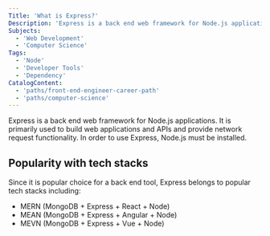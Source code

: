 ```yaml
---
Title: 'What is Express?'
Description: 'Express is a back end web framework for Node.js applications. It is primarily used to build web applications and APIs and provide network request functionality. In order to use Express, Node.js must be installed. Since it is popular choice for a back end tool, Express belongs to popular tech stacks including: - MERN (MongoDB + Express + React + Node) - MEAN (MongoDB + Express + Angular + Node) - MEVN (MongoDB + Express + Vue + Node)'
Subjects:
  - 'Web Development'
  - 'Computer Science'
Tags:
  - 'Node'
  - 'Developer Tools'
  - 'Dependency'
CatalogContent:
  - 'paths/front-end-engineer-career-path'
  - 'paths/computer-science'
---
```


Express is a back end web framework for Node.js applications. It is primarily used to build web applications and APIs and provide network request functionality. In order to use Express, Node.js must be installed.

## Popularity with tech stacks

Since it is popular choice for a back end tool, Express belongs to popular tech stacks including:

- MERN (MongoDB + Express + React + Node)
- MEAN (MongoDB + Express + Angular + Node)
- MEVN (MongoDB + Express + Vue + Node)
